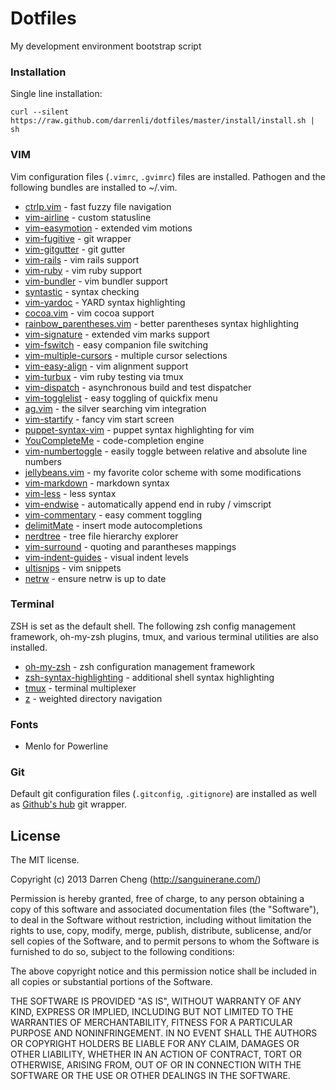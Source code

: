 Dotfiles
========

My development environment bootstrap script

### Installation

Single line installation:

    curl --silent https://raw.github.com/darrenli/dotfiles/master/install/install.sh | sh

### VIM

Vim configuration files (`.vimrc`, `.gvimrc`) files are installed.
Pathogen and the following bundles are installed to ~/.vim.

  * [ctrlp.vim](https://github.com/kien/ctrlp.vim/) - fast fuzzy file navigation
  * [vim-airline](https://github.com/bling/vim-airline/) - custom statusline
  * [vim-easymotion](https://github.com/Lokaltog/vim-easymotion) - extended vim motions
  * [vim-fugitive](https://github.com/tpope/vim-fugitive) - git wrapper
  * [vim-gitgutter](https://github.com/airblade/vim-gitgutter) - git gutter
  * [vim-rails](https://github.com/tpope/vim-rails) - vim rails support
  * [vim-ruby](https://github.com/vim-ruby/vim-ruby) - vim ruby support
  * [vim-bundler](https://github.com/tpope/vim-bundler) - vim bundler support
  * [syntastic](https://github.com/scrooloose/syntastic) - syntax checking
  * [vim-yardoc](https://github.com/noprompt/vim-yardoc) - YARD syntax highlighting
  * [cocoa.vim](https://github.commsanders/cocoa.vim) - vim cocoa support
  * [rainbow_parentheses.vim](https://github.com/kien/rainbow_parentheses.vim) - better parentheses syntax highlighting
  * [vim-signature](https://github.comkshenoy/vim-signature) - extended vim marks support
  * [vim-fswitch](https://github.com/derekwyatt/vim-fswitch) - easy companion file switching
  * [vim-multiple-cursors](https://github.com/terryma/vim-multiple-cursors) - multiple cursor selections
  * [vim-easy-align](https://github.com/junegunn/vim-easy-align) - vim alignment support
  * [vim-turbux](https://github.com/jgdavey/vim-turbux) - vim ruby testing via tmux
  * [vim-dispatch](https://github.com/tpope/vim-dispatch) - asynchronous build and test dispatcher
  * [vim-togglelist](https://github.com/milkypostman/vim-togglelist) - easy toggling of quickfix menu
  * [ag.vim](https://github.com/rking/ag) - the silver searching vim integration
  * [vim-startify](https://github.com/mhinz/vim-startify) - fancy vim start screen
  * [puppet-syntax-vim](https://github.com/puppetlabs/puppet-syntax-vim) - puppet syntax highlighting for vim
  * [YouCompleteMe](https://github.comValloric/YouCompleteMe) - code-completion engine
  * [vim-numbertoggle](https://github.com/jeffkreeftmeijer/vim-numbertoggle) - easily toggle between relative and absolute line numbers
  * [jellybeans.vim](https://github.com/nanotech/jellybeans.vim) - my favorite color scheme with some modifications
  * [vim-markdown](https://github.com/plasticboy/vim-markdown) - markdown syntax
  * [vim-less](https://github.com/groenewege/vim-less) - less syntax
  * [vim-endwise](https://github.com/tpope/vim-endwise) - automatically append end in ruby / vimscript
  * [vim-commentary](https://github.com/tpope/vim-commentary) - easy comment toggling
  * [delimitMate](https://github.com/Raimondi/delimitMate) - insert mode autocompletions
  * [nerdtree](https://github.com/scrooloose/nerdtree) - tree file hierarchy explorer
  * [vim-surround](https://github.com/tpope/vim-surround) - quoting and parantheses mappings
  * [vim-indent-guides](https://github.com/nathanaelkane/vim-indent-guides) - visual indent levels
  * [ultisnips](https://github.com/SirVer/ultisnips) - vim snippets
  * [netrw](https://github.com/eiginn/netrw) - ensure netrw is up to date

### Terminal

ZSH is set as the default shell. The following zsh config management
framework, oh-my-zsh plugins, tmux, and various terminal utilities are also
installed.

  * [oh-my-zsh](https://github.com/robbyrussell/oh-my-zsh) - zsh configuration management framework
  * [zsh-syntax-highlighting](https://github.com/zsh-users/zsh-syntax-highlighting) - additional shell syntax highlighting
  * [tmux](http://tmux.sourceforge.net/) - terminal multiplexer
  * [z](https://github.com/rupa/z) - weighted directory navigation

### Fonts

  * Menlo for Powerline

### Git

Default git configuration files (`.gitconfig`, `.gitignore`) are installed as
well as [Github's hub](https://github.com/github/hub) git wrapper.

## License

The MIT license.

Copyright (c) 2013 Darren Cheng (http://sanguinerane.com/)

Permission is hereby granted, free of charge, to any person obtaining a copy of this software and associated documentation files (the "Software"), to deal in the Software without restriction, including without limitation the rights to use, copy, modify, merge, publish, distribute, sublicense, and/or sell copies of the Software, and to permit persons to whom the Software is furnished to do so, subject to the following conditions:

The above copyright notice and this permission notice shall be included in all copies or substantial portions of the Software.

THE SOFTWARE IS PROVIDED "AS IS", WITHOUT WARRANTY OF ANY KIND, EXPRESS OR IMPLIED, INCLUDING BUT NOT LIMITED TO THE WARRANTIES OF MERCHANTABILITY, FITNESS FOR A PARTICULAR PURPOSE AND NONINFRINGEMENT. IN NO EVENT SHALL THE AUTHORS OR COPYRIGHT HOLDERS BE LIABLE FOR ANY CLAIM, DAMAGES OR OTHER LIABILITY, WHETHER IN AN ACTION OF CONTRACT, TORT OR OTHERWISE, ARISING FROM, OUT OF OR IN CONNECTION WITH THE SOFTWARE OR THE USE OR OTHER DEALINGS IN THE SOFTWARE.
